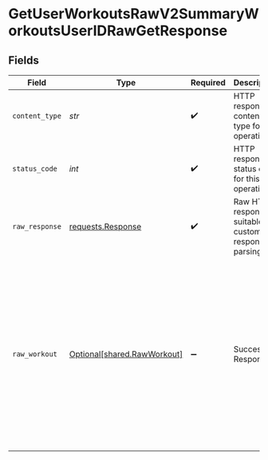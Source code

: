 # GetUserWorkoutsRawV2SummaryWorkoutsUserIDRawGetResponse


## Fields

| Field                                                                                                                                                                                                                                                                           | Type                                                                                                                                                                                                                                                                            | Required                                                                                                                                                                                                                                                                        | Description                                                                                                                                                                                                                                                                     | Example                                                                                                                                                                                                                                                                         |
| ------------------------------------------------------------------------------------------------------------------------------------------------------------------------------------------------------------------------------------------------------------------------------- | ------------------------------------------------------------------------------------------------------------------------------------------------------------------------------------------------------------------------------------------------------------------------------- | ------------------------------------------------------------------------------------------------------------------------------------------------------------------------------------------------------------------------------------------------------------------------------- | ------------------------------------------------------------------------------------------------------------------------------------------------------------------------------------------------------------------------------------------------------------------------------- | ------------------------------------------------------------------------------------------------------------------------------------------------------------------------------------------------------------------------------------------------------------------------------- |
| `content_type`                                                                                                                                                                                                                                                                  | *str*                                                                                                                                                                                                                                                                           | :heavy_check_mark:                                                                                                                                                                                                                                                              | HTTP response content type for this operation                                                                                                                                                                                                                                   |                                                                                                                                                                                                                                                                                 |
| `status_code`                                                                                                                                                                                                                                                                   | *int*                                                                                                                                                                                                                                                                           | :heavy_check_mark:                                                                                                                                                                                                                                                              | HTTP response status code for this operation                                                                                                                                                                                                                                    |                                                                                                                                                                                                                                                                                 |
| `raw_response`                                                                                                                                                                                                                                                                  | [requests.Response](https://requests.readthedocs.io/en/latest/api/#requests.Response)                                                                                                                                                                                           | :heavy_check_mark:                                                                                                                                                                                                                                                              | Raw HTTP response; suitable for custom response parsing                                                                                                                                                                                                                         |                                                                                                                                                                                                                                                                                 |
| `raw_workout`                                                                                                                                                                                                                                                                   | [Optional[shared.RawWorkout]](../../models/shared/rawworkout.md)                                                                                                                                                                                                                | :heavy_minus_sign:                                                                                                                                                                                                                                                              | Successful Response                                                                                                                                                                                                                                                             | {<br/>"workouts": [<br/>{<br/>"timestamp": "2023-10-11T13:26:04.555763+00:00",<br/>"data": {<br/>"provider_specific": "..._data"<br/>},<br/>"provider_id": "a42315f7-e169-4d95-be6f-3157b65d7641",<br/>"user_id": "2028d2dc-0083-4a32-883e-4708af525dc4",<br/>"source_id": 1,<br/>"priority_id": 1,<br/>"sport_id": 3<br/>}<br/>]<br/>} |